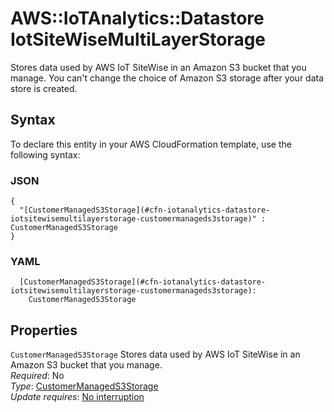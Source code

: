 # AWS::IoTAnalytics::Datastore IotSiteWiseMultiLayerStorage<a name="aws-properties-iotanalytics-datastore-iotsitewisemultilayerstorage"></a>

Stores data used by AWS IoT SiteWise in an Amazon S3 bucket that you manage\. You can't change the choice of Amazon S3 storage after your data store is created\. 

## Syntax<a name="aws-properties-iotanalytics-datastore-iotsitewisemultilayerstorage-syntax"></a>

To declare this entity in your AWS CloudFormation template, use the following syntax:

### JSON<a name="aws-properties-iotanalytics-datastore-iotsitewisemultilayerstorage-syntax.json"></a>

```
{
  "[CustomerManagedS3Storage](#cfn-iotanalytics-datastore-iotsitewisemultilayerstorage-customermanageds3storage)" : CustomerManagedS3Storage
}
```

### YAML<a name="aws-properties-iotanalytics-datastore-iotsitewisemultilayerstorage-syntax.yaml"></a>

```
  [CustomerManagedS3Storage](#cfn-iotanalytics-datastore-iotsitewisemultilayerstorage-customermanageds3storage): 
    CustomerManagedS3Storage
```

## Properties<a name="aws-properties-iotanalytics-datastore-iotsitewisemultilayerstorage-properties"></a>

`CustomerManagedS3Storage`  <a name="cfn-iotanalytics-datastore-iotsitewisemultilayerstorage-customermanageds3storage"></a>
Stores data used by AWS IoT SiteWise in an Amazon S3 bucket that you manage\.  
*Required*: No  
*Type*: [CustomerManagedS3Storage](aws-properties-iotanalytics-datastore-customermanageds3storage.md)  
*Update requires*: [No interruption](https://docs.aws.amazon.com/AWSCloudFormation/latest/UserGuide/using-cfn-updating-stacks-update-behaviors.html#update-no-interrupt)